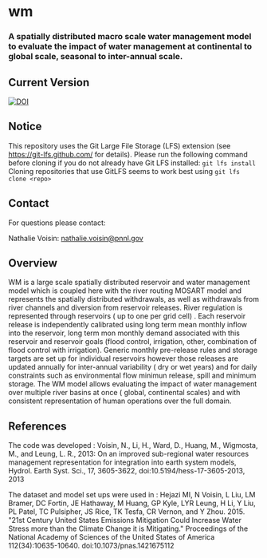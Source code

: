 # wm
### A spatially distributed macro scale water management model to evaluate the impact of water management at continental to global scale, seasonal to inter-annual scale.

## Current Version
[![DOI](https://zenodo.org/badge/130248784.svg)](https://zenodo.org/badge/latestdoi/130248784)

## Notice
This repository uses the Git Large File Storage (LFS) extension (see https://git-lfs.github.com/ for details).  Please run the following command before cloning if you do not already have Git LFS installed:
`git lfs install`
Cloning repositories that use GitLFS seems to work best using `git lfs clone <repo>`

## Contact
For questions please contact:

Nathalie Voisin:  <nathalie.voisin@pnnl.gov>

## Overview
WM is a large scale spatially distributed reservoir and water management model which is coupled here with the river routing MOSART model and represents the spatially distributed withdrawals, as well as withdrawals from river channels and diversion from reservoir releases. River regulation is represented through reservoirs ( up to one per grid cell) . Each reservoir release is independently calibrated using long term mean monthly inflow into the reservoir, long term mon monthly demand associated with this reservoir and reservoir goals (flood control, irrigation, other, combination of flood control with irrigation). Generic monthly pre-release rules and storage targets are set up for individual reservoirs however those releases are updated annually for inter-annual variability ( dry or wet years) and for daily constraints such as environmental flow minimun release, spill and minimum storage.  The WM model allows evaluating the impact of water management over multiple river basins at once ( global, continental scales) and with consistent representation of human operations over the full domain.  

## References
The code was developed :
Voisin, N., Li, H., Ward, D., Huang, M., Wigmosta, M., and Leung, L. R., 2013: On an improved sub-regional water resources management representation for integration into earth system models, Hydrol. Earth Syst. Sci., 17, 3605-3622, doi:10.5194/hess-17-3605-2013, 2013

The dataset and model set ups were used in :
Hejazi MI, N Voisin, L Liu, LM Bramer, DC Fortin, JE Hathaway, M Huang, GP Kyle, LYR Leung, H Li, Y Liu, PL Patel, TC Pulsipher, JS Rice, TK Tesfa, CR Vernon, and Y Zhou.  2015.  "21st Century United States Emissions Mitigation Could Increase Water Stress more than the Climate Change it is Mitigating."  Proceedings of the National Academy of Sciences of the United States of America 112(34):10635-10640.  doi:10.1073/pnas.1421675112
